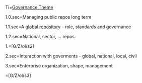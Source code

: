 Ti=<a href="index.php?action=doc&file=S/About/Conference/Theme/Governance/0.md">Governance Theme</a>

1.0.sec=Managing public repos long term

1.1.sec=A <a href="index.php?action=doc&file=S/About/Conference/Theme/Governance/CDL_0.md">global repository</a> - role, standards and governance

1.2.sec=National, sector, ... repos

1.=[G/Z/ol/s2]
  
2.sec=Interaction with goverments - global, national, local, civil

3.sec=Enterprise organization, shape, management

=[G/Z/ol/s3]